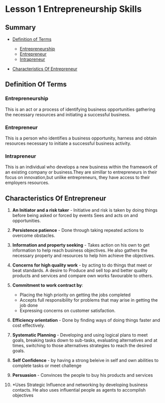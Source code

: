 # Lesson 1 Entrepreneurship Skills

## Summary

* [Definition of Terms](#definition-of-terms)
    * [Entrepreneurship](#entrepreneurship)
    * [Entrepreneur](#entrepreneur)
    * [Intrapreneur](#intrapreneur)
 
* [Characteristics Of Entrepreneur](#characteristics-of-entrepreneur)
  
## Definition Of Terms 

### Entrepreneurship
This is an act or a process of identifying business opportunities gathering the necessary resources and initiating a successful business.
### Entrepreneur
This is a person who identifies a business opportunity, harness and obtain resources necessary to initiate a successful business activity.
### Intrapreneur
This is an individual who develops a new business within the framework of an existing company or business.They are simillar to entrepreneurs in their focus on innovation,but unlike entrepreneurs, they have access to their employers resources.

## Characteristics Of Entrepreneur
1. **An Initiator and a risk taker** - Initiative and risk is taken by doing things before being asked or forced by events 
Sees and  acts on and opportunities. 

2. **Persistence patience** - Done through taking repeated actions to overcome obstacles. 

3. **Information and property seeking** - Takes action on his own to get information to help reach business objectives. He also gathers the necessary property and resources to help him achieve the objectives.

4. **Concerns for high quality work** - by acting to do things that meet or beat standards. A desire to Produce and sell top and better quality products and services and compare own works favourable to others.

5. **Commitment to work contract by**:
   * Placing the high priority on getting the jobs completed
   * Accepts full responsibility for problems that may arise   in getting the job done
   * Expressing concerns on customer satisfaction.

6. **Efficiency orientation** - Done by finding ways of doing things faster and cost effectively.

7. **Systematic Planning** - 
Developing and using logical plans to meet goals, breaking tasks down to sub-tasks, evaluating alternatives and at times, switching to those alternatives strategies to reach the desired goals.

8. **Self Confidence** - by having a strong beleive in self and own abilities to complete tasks or meet challenge

9. **Persuasion** - Convinces the people to buy his products and services

10. *Uses Strategic Influence and networking by developing business contacts. He also uses influential people as agents to accomplish objectives
